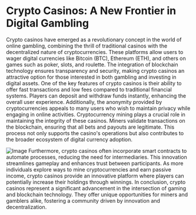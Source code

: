 # Crypto Casinos: A New Frontier in Digital Gambling
Crypto casinos have emerged as a revolutionary concept in the world of online gambling, combining the thrill of traditional casinos with the decentralized nature of cryptocurrencies. These platforms allow users to wager digital currencies like Bitcoin (BTC), Ethereum (ETH), and others on games such as poker, slots, and roulette. The integration of blockchain technology ensures transparency and security, making crypto casinos an attractive option for those interested in both gambling and investing in digital assets.
One of the key features of crypto casinos is their ability to offer fast transactions and low fees compared to traditional financial systems. Players can deposit and withdraw funds instantly, enhancing the overall user experience. Additionally, the anonymity provided by cryptocurrencies appeals to many users who wish to maintain privacy while engaging in online activities.
Cryptocurrency mining plays a crucial role in maintaining the integrity of these casinos. Miners validate transactions on the blockchain, ensuring that all bets and payouts are legitimate. This process not only supports the casino's operations but also contributes to the broader ecosystem of digital currency adoption.

![Image](https://github.com/user-attachments/assets/4a25d116-2220-4385-b08e-f287af8fcbc4)
Furthermore, crypto casinos often incorporate smart contracts to automate processes, reducing the need for intermediaries. This innovation streamlines gameplay and enhances trust between participants. As more individuals explore ways to mine cryptocurrencies and earn passive income, crypto casinos provide an innovative platform where players can potentially increase their holdings through winnings.
In conclusion, crypto casinos represent a significant advancement in the intersection of gaming and blockchain technology. They offer unique opportunities for miners and gamblers alike, fostering a community driven by innovation and decentralization.
